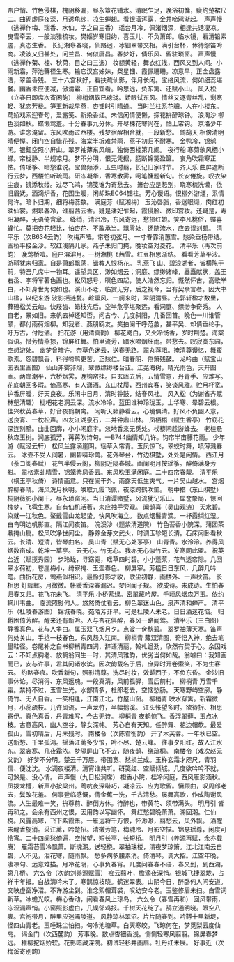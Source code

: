 <!-- { "loadSidebar": true } -->
帘户悄、竹色侵棋，槐阴移漏，昼永簟花铺水。清眠乍足，晚浴初慵，瘦约楚裙尺二。曲砌虚庭夜深，月透龟纱，凉生蝉翅。看银潢泻露，金井啼鸦渐起。 
声声慢（逃禅作梅、瑞香、水仙，字之曰三香）
瑶台月冷，佩渚烟深，相逢共话凄凉。曳雪牵云，一般淡雅梳妆。樊姬岁寒旧约，喜玉儿、不负萧郎。临水镜，看清铅素靥，真态生香。 
长记湘皋春晓，仙路迥，冰钿翠带交相。满引台杯，休待怨笛吟商。凌波又归甚处，问兰昌、何似唐昌。春梦好，倩乐风、留驻琐窗。 
声声慢（逃禅作菊、桂、秋荷，目之曰三逸）
妆额黄轻，舞衣红浅，西风又到人间。小雨新霜，萍池藓径生寒。输它汉宫姊妹，粲星钿、霞佩珊珊。凉意早，正金盘露洁，翠盖香残。 
三十六宫秋好，看扶疏仙影，伴月长闲。宝络风流，何如细蕊堪餐。幽香未应便减，傲清霜、正自宜看。吟思远，负东篱、还赋小山。 
风入松（立春日即席次寄闲韵）
柳梢烟软已璁珑。娇眼试东风。情丝又逐青丝乱，剩寒轻、犹恋芳栊。笋玉新裁早燕，杏钿时引晴蜂。 
当时兰柱系花骢。人在小楼东。莺娇戏索迎春句，爱露笺、新染香红。未信闲情便懒，探花拚醉琼钟。 
浪淘沙
柳色淡如秋。蝶懒莺羞。十分春事九分休。开尽楝花寒尚在，怕上帘钩。 
京洛少年游。谁念淹留。东风吹雨过西楼。残梦宿酲相合就，一段新愁。 
鹧鸪天
相傍清明晴便慳。闭门空自惜花残。海棠半坼难禁雨，燕子初归不耐寒。 
金鸭冷，锦鹓闲。银釭空照小屏山。翠罗袖薄东风峭，独倚西楼第几阑。 
夜行船
寒菊欹风栖小蝶。帘栊静、半规凉月。梦不分明，恨无凭据，肠断锦笺盈箧。 
哀角吹霜寒正怯。倚瑶筝、暗愁谁说。宝兽频添，玉虫时翦，长记旧家时节。 
齐天乐
曲屏遮断行云梦，西楼怕听疏雨。研冻凝华，香寒散雾，呵笔慵题新句。长安倦旋。叹衣染尘痕，镜添秋缕。过尽飞鸿，锦笺谁为寄愁去。 
箫台应是怨别，晓寒梳洗懒，依旧眉妩。酒滴炉香，花围坐暖，闲却珠EC64钿柱。芳心谩语。恨柳外游缰，系情何许。暗卜归期，细将梅蕊数。 
满庭芳（赋湘梅）
玉沁唇脂，香迷眼缬，肉红初映仙裳。湘皋春冷，谁翦茜云香。疑是潘妃乍起，霞侵脸、微印宫妆。还疑是，寿阳凝醉，无语倚含章。 
绛绡，清泪冷，东风寄远，愁损红娘。笑李凡桃俗，蝶喜蜂忙。莫把杏花轻比，怕杏花、不敢承当。飘零处，还随流水，应去误刘郎。 
清平乐（次B634云韵）
吹梅声噎。帘卷初弦月。一寸春霏消蕙雪。愁染垂杨带结。 
画桥平接金沙。软红浅隔儿家。燕子未归门掩，晚妆空对菱花。 
清平乐（再次前韵）
晚莺桥噎。庭户溶溶月。一树湘桃飞茜雪。红豆相思渐结。 
看看芳草平沙。游鞯犹未归家。自是萧郎飘荡，错教人恨杨花。 
乳燕飞
山、碧浪湖者，皆横陈于前，特吾几席中一物耳。遥望具区，渺如烟云；洞庭、缥缈诸峰，矗矗献状，盖王右丞、李将军著色画也。松风怒号，暝色四起，使人浩然忘归。慨然怀古，高歌举白，不知身世为何如也。溪山不老，临赏无穷，后之视今，当有契余言者。因大书山楹，以纪来游 
波影摇涟甃。趁熏风、一舸来时，翠阴清昼。去郭轩楹才数里，藓磴松关云岫。快屐齿、筇枝先后。空半危亭堪聚远，看洞庭、缥缈争奇秀。 
人自老，景如旧。来帆去棹还知否。问古今、几度斜阳，几番回首。晚色一川谁管领，都付雨荷烟柳。知我者、燕朋鸥友。笑拍阑干呼范蠡，甚平吴、却倩垂纶手。吁万古，付卮酒。 
扫花游（用清真韵）
柳花飏白，又火冷饧香，岁时荆楚。海棠似语。惜芳情燕掠，锦屏红舞。怕里流芳，暗水啼烟细雨。带愁去。叹寂寞东园，空想游处。 
幽梦曾暗许。奈草色迷云，送春无路。翠丸荐俎。掩清尊谩忆，舞蛮歌素。怨碧飘香，料得啼鹃更苦。正愁伫。暗春阴、倦箫残鼓。 
龙吟曲（赋宝山园表里画图）
仙山非雾非烟，翠微缥缈楼台亚。江芜海树，晴光雨色，天开图画。两岸潮平，六桥烟霁，晚钩帘挂。自玄晖去后，云情雪意，丹青手、应难写。 
花底朝回多暇。倚高寒、有人潇酒。东山杖屦，西州宾客，笑谈风雅。贮月杯宽，护香屏暖，好天良夜。乐闲中日月，清时钟鼓，结春风社。 
风入松（为谢省齐赋林壑清趣）
枇杷花老洞云深。流水冷冷。蓝田谁种玲珑玉，土华寒、晕碧云根。佳兴秋英春草，好音夜鹤朝禽。 
闲听天籁静看云。心境俱清。好风不负幽人意，送良宵、一枕松声。四友江湖泉石，二并钟鼎山林。 
凤栖梧（赋生香亭）
竹窈花深连别墅。曲曲回廓，小小闲庭宇。忽地香来无觅处。杖藜闲趁游蜂去。 
老桂悬秋森玉树。涧底孤芳，苒苒吹诗句。一B744幽情知几许。钩帘半亩藤花雨。 
少年游（赋泾云轩）
松风兰露滴崖阴。瑶草入帘青。玉凤惊飞，翠蛟时舞，喷薄溅春云。 
冰壶不受人间暑，幽碧哢珍禽。花外琴台，竹边棋墅，处处是闲情。 
西江月（荼コ阁春赋）
花气半侵云阁，柳阴近隔春城。画阑明月按瑶筝。醉倚满身芳影。 
翠格素虬晴雪，锦笼紫凤香云。东风吹玉满闲庭。二十四帘春靓。 
清平乐（横玉亭秋倚）
诗情画意。只在阑干外。雨露天低生爽气。一片吴山越水。 
宫烟醉柳春晴。海风洗月秋明。唤取九霞飞佩，夜凉跨鹤吹笙。 
朝中措（东山棋墅）
桐阴薇影小阑干。昼永琐窗闲。当日清谭赌墅，风流犹记乐山。 
犀奁象局，惊回槐梦，飞雹生寒。自有仙机活著，未应袖手旁观。 
闻鹊喜（吴山观涛）
天水碧。染就一江秋色。鳌戴雪山龙起蛰。快风吹海立。 
数点烟鬟青滴。一杼霞绡红湿。白鸟明边帆影直。隔江闻夜笛。 
浣溪沙（题紫清道院）
竹色苔香小院深。蒲团茶鼎掩山扃。松风吹净世间尘。 
静养金芽文武火，时调玉轸短长清。石床闲卧看秋云。长清、短清，皆琴曲名。 
吴山青（赋无心处茅亭）
山青青。水泠泠。养得风烟数亩成。乾坤一草亭。 
云无心。竹无心。我亦无心似竹云。岁寒同此盟。 
祝英台近（赋揽秀园）
步玲珑，寻窈窕，瑶草四时碧。小小蓬莱，花气透帘隙。几回翠水荷初，苍崖梅小，绮寮掩、玉壶春色。 
柳屏窄。芳槛日日东风，几醉几吟笔。曲折花房，莺燕似相识。最怜灯影才收，歌尘初静，画楼外、一声秋笛。 
长相思
灯辉辉。月微微。帐暖香深春漏迟。梦回闻子规。 
欲成诗。未成诗。生怕春归春又归。花飞花未飞。 
清平乐
小桥萦绿。密翠藏吟屋。千顷风烟森万玉。依约辋川韦曲。 
临流照影何人。悠然倚仗看云。柳色翠迷山色，泉声清和蝉声。 
清平乐（杜陵春游图）
锦城春晓。苑陌芳菲早。可是杜陵人未老。日日酒迷花恼。 
归鞯困倚芳酲。醒来还有新吟。人与杏花俱醉，春风一路闻莺。 
清平乐（三白图）
静香真色。花与人争白。属玉双飞烟月夕。点波一奁秋碧。 
翠罗袖薄天寒。笛声何处关山。手捻一枝春色，东风怨入江南。 
柳梢青
藏双清图，奇悟入神，绝去笔墨畦径。卷尾补之自书柳梢青四词，辞语清丽，翰札遒劲，欣然有契于心。余因戏云：不知点胸老、放鹤翁同生一时，其清风雅韵，优劣当何如哉。翁噱曰：我知画而已，安与许事，君其问诸水滨。因次韵载名于后，庶异时开卷索笑，不为生客云。 
约略春痕。吹香新句，照影清尊。洗尽时妆，效颦西子，不负东昏。 
金沙旧事休论。尽消得、东风返魂。一段真清，风前孤驿，雪后前村。 
柳梢青
万雪千霜。禁持不过，玉雪生光。水部情多，杜郎老去，空恼愁肠。 
天寒野屿空廓。静倚竹、无人自香。一笑相逢，江南江北，竹屋山窗。 
柳梢青
映水穿篱。新霜微月，小蕊疏枝。几许风流，一声龙竹，半幅鹅溪。 
江头怅望多时。欲待折、相思寄伊。真色真香，丹青难写，今古无诗。 
柳梢青
夜鹤惊飞。香浮翠藓，玉点冰枝。古意高风，幽人空谷，静女深帏。 
芳心自有天知。任醉舞、花边帽欹。最爱孤山，雪初晴后，月未残时。 
南楼令（次陈君衡韵）
开了木芙蓉。一年秋已空。送新愁、千里孤鸿。摇落江蓠多少恨，吟不尽、楚云峰。 
往事夕阳红。故人江水东。翠衾寒、几夜霜浓。梦隔屏山飞不去，随夜鹊、绕疏桐。 
南楼令（戏次赵元父韵）
好梦不分明。楚云千万层。带围宽、愁损兰成。玉杵玄霜才咫尺，青羽信、便沈沈。 
水调夜楼清。清宵谁共听。砑笺红、空赋倾城。几度欲吟吟不就，可煞是、没心情。 
声声慢（九日松涧席）
橙香小院，桂冷闲庭，西风雁影涵秋。凤拨龙槽，新声小按梁州。莺吭夜深啭巧，凝凉云、应为歌留。慵顾曲，叹周郎老去，鬓改花羞。 
何事登临感慨，倩金蕉一洗，千古清愁。屡舞高歌，作成陶谢风流。人生最难一笑，拚尊前、醉倒方休。待醉也，带黄花、须带满头。 
明月引
皆再和之。会余有西州之恨，因用韵以写幽怀。 
舞红愁碧晚萧萧。溯回潮。伫仙桡。风露高寒，飞下紫霞箫。一雁远将千万恨，怀渺渺，翦愁云，风外飘。 
酒醒未醒香旋消。采江蓠，吟楚招。清徽芳笔，梅魂冷、月影空描。锦瑟瑶尊，闲度可怜宵。二十四阑愁倚遍，空怅望，短长亭，长短桥。 
明月引（养源再赋，余亦载赓）
雁霜苔雪冷飘萧。断魂潮。送轻桡。翠袖珠楼，清夜梦琼箫。江北江南云自碧，人不见，泪花寒，随雨飘。 
愁多病多腰素消。倚清琴。调大招。江空年晚，凄凉句、远意难描。月冷花阴，心事负春宵。几度问春春不语，春又到，到西湖，第几桥。 
六么令（次韵刘养源赋雪）
痴云翦叶，檐滴夜深悄。银城飞捷翠垅，占祥丰年报。白战清吟未了。寒鹊惊枝晓。鹤迷翠表。山阴今日，醉卧何人问安道。 
交映虚窗净沼。不许游尘到。谁念絮帽茸裘，叹幼安今老。玉鉴修眉未扫。白雪词新草。冰蟾光皎。梅心香动，闲看春风上琼岛。 
六么令（春雪再和）
回风带雨，冻涩漏声悄。小窗照影虚白，几误邻鸡报。千树天花绽了。鹄立通明晓。眼空八表。宫袍带月，醉里应迷灞陵道。 
风静琼林翠沼。片片随春到。吟鞯十里新堤，怪四山青老。玉唾珠尘怕扫。句冷池塘草。白天寒皎。飞琼何在，梦觅梨云度仙岛。 
谒金门（次西麓韵）
芳事晚。数点杏钿香浅。恻恻轻寒风翦翦。锦屏春梦远。 
稚柳拕烟娇软。花影暗藏深院。初试轻衫并画扇。牡丹红未展。 
好事近（次梅溪寄别韵）
